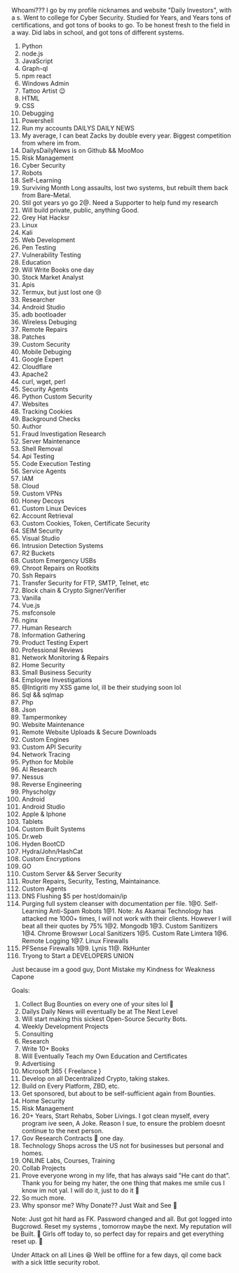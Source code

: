 Whoami??? I go by my profile nicknames and website "Daily Investors", with a s. Went to college for Cyber Security. Studied for Years, and Years tons of certifications, and got tons of books to go. To be honest fresh to the field in a way. Did labs in school, and got tons of different systems. 
1. Python 
2. node.js
3. JavaScript 
4. Graph-ql
5. npm react
6. Windows Admin
7. Tattoo Artist 😉 
8. HTML
9. CSS
10. Debugging
11. Powershell 
12. Run my accounts 
DAILYS DAILY NEWS
13. My average, I can beat Zacks by double every year. Biggest competition from where im from.
14. DailysDailyNews is on
Github && MooMoo
15. Risk Management 
16. Cyber Security 
17. Robots
18. Self-Learning 
19. Surviving Month Long assaults, lost two systems, but rebuilt them back from Bare-Metal.
20. Stil got years yo go
2@. Need a Supporter to help fund my research 
21. Will build private, public, anything Good.
22. Grey Hat Hacksr
23. Linux
23. Kali
24. Web Development 
25. Pen Testing 
26. Vulnerability Testing
27. Education 
27. Will Write Books one day
28. Stock Market Analyst 
29. Apis
30. Termux, but just lost one 😢 
31. Researcher 
32. Android Studio
33. adb bootloader 
34. Wireless Debuging 
35. Remote Repairs
36. Patches
37. Custom Security 
38. Mobile Debuging 
39. Google Expert
40. Cloudflare
41. Apache2
42. curl, wget, perl
43. Security Agents
44. Python Custom Security 
45. Websites 
46. Tracking Cookies 
47. Background Checks
48. Author 
49. Fraud Investigation Research 
50. Server Maintenance 
51. Shell Removal 
52. Api Testing
53. Code Execution Testing
54. Service Agents
53. IAM
54. Cloud
55. Custom VPNs
56. Honey Decoys
57. Custom Linux Devices 
58. Account Retrieval 
59. Custom Cookies, Token, Certificate Security 
50. SEIM Security 
51. Visual Studio
52. Intrusion Detection Systems 
53. R2 Buckets 
54. Custom Emergency USBs 
55. Chroot Repairs on Rootkits
56. Ssh Repairs
57. Transfer Security for FTP, SMTP, Telnet, etc
58. Block chain & Crypto Signer/Verifier 
59. Vanilla
60. Vue.js
61. msfconsole
62. nginx
63. Human Research 
64. Information Gathering
65. Product Testing Expert
66. Professional Reviews 
67. Network Monitoring & Repairs
68. Home Security 
69. Small Business Security 
70. Employee Investigations
71. @Intigriti my XSS game lol, ill be their studying soon lol
72. Sql && sqlmap
73. Php
74. Json 
75. Tampermonkey 
76. Website Maintenance 
77. Remote Website Uploads & Secure Downloads
78. Custom Engines
79. Custom API Security 
80. Network Tracing
81. Python for Mobile
82. AI Research 
83. Nessus
84. Reverse Engineering 
85. Physcholgy 
86. Android
87. Android Studio
88. Apple & Iphone
89. Tablets
90. Custom Built Systems
91. Dr.web
92. Hyden BootCD
93. Hydra/John/HashCat
94. Custom Encryptions 
95. GO
96. Custom Server && Server Security 
97. Router Repairs, Security, Testing, Maintainance.
98. Custom Agents
99. DNS Flushing $5 per host/domain/ip
100. Purging full system cleanser with documentation per file.
1@0. Self-Learning Anti-Spam Robots
1@1. Note: As Akamai Technology has attacked me 1000+ times, I will not work with their clients. However I will beat all their quotes by 75%
1@2. Mongodb
1@3. Custom Sanitizers
1@4. Chrome Browswr Local Sanitizers
1@5. Custom Rate Limtera
1@6. Remote Logging
1@7. Linux Firewalls
108. PFSense Firewalls
1@9. Lynis
11@. RkHunter
24. Tryong to Start a 
DEVELOPERS UNION

Just because im a good guy, Dont Mistake my Kindness for Weakness
Capone


Goals: 

1. Collect Bug Bounties on every one of your sites lol 💯 
2. Dailys Daily News will eventually be at The Next Level 
3. Will start making this sickest
Open-Source Security Bots.
4. Weekly Development Projects
5. Consulting 
6. Research 
7. Write 10+ Books
8. Will Eventually Teach my Own Education and Certificates
9. Advertising 
10. Microsoft 365 { Freelance }
11. Develop on all Decentralized Crypto, taking stakes.
12. Build on Every Platform, ZBD, etc.
13. Get sponsored, but about to be self-sufficient again from Bounties.
14. Home Security 
15. Risk Management 
16. 20+ Years, Start Rehabs, Sober Livings. I got clean myself, every program ive seen, A Joke. Reason I sue, to ensure the problem doesnt continue to the next person.
17. Gov Research Contracts 🙏 one day.
18.  Technology Shops across the US not for businesses but personal and homes.
19. ONLINE Labs, Courses, Training
20. Collab Projects 
21. Prove everyone wrong in my life, that has always said "He cant do that". Thank you for being my hater, the one thing that makes me smile cus I know im not yal. I will do it, just to do it 💯 
22. So much more.
23. Why sponsor me? Why Donate??
  Just Wait and See 🙈

Note: Just got hit hard as FK. Password changed and all. But got logged into Bugcrowd. Reset my systems , tomorrow maybe the next. My reputation will be Built. 💯 
Girls off today to, so perfect day for repairs and get everything reset up. 💯

Under Attack on all Lines 😆 
Well be offline for a few days, qil come back with a sick little security robot.